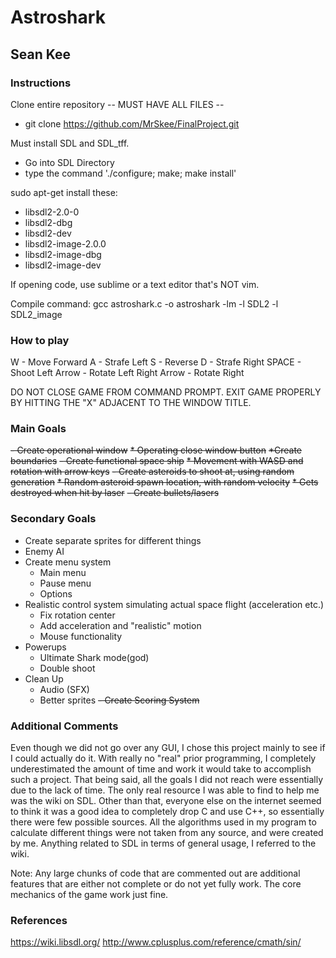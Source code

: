 # Astroshark
## Sean Kee

### Instructions

Clone entire repository -- MUST HAVE ALL FILES --
 - git clone https://github.com/MrSkee/FinalProject.git

Must install SDL and SDL_tff.
 - Go into SDL Directory
 - type the command './configure; make; make install'

sudo apt-get install these:
 - libsdl2-2.0-0
 - libsdl2-dbg
 - libsdl2-dev
 - libsdl2-image-2.0.0
 - libsdl2-image-dbg
 - libsdl2-image-dev

If opening code, use sublime or a text editor that's NOT vim.

Compile command:
gcc astroshark.c -o astroshark -lm -l SDL2 -l SDL2_image

### How to play
W - Move Forward
A - Strafe Left
S - Reverse
D - Strafe Right
SPACE - Shoot
Left Arrow - Rotate Left
Right Arrow - Rotate Right

DO NOT CLOSE GAME FROM COMMAND PROMPT. EXIT GAME PROPERLY BY HITTING THE "X" ADJACENT TO THE WINDOW TITLE.


### Main Goals
 ~~- Create operational window~~
 	~~* Operating close window button~~
 	~~*Create boundaries~~
 ~~- Create functional space ship~~
 	~~* Movement with WASD and rotation with arrow keys~~
~~- Create asteroids to shoot at, using random generation~~
 ~~* Random asteroid spawn location, with random velocity~~
~~* Gets destroyed when hit by laser~~
 ~~- Create bullets/lasers~~

### Secondary Goals
 - Create separate sprites for different things
 - Enemy AI
 - Create menu system
 	* Main menu
 	* Pause menu
 	* Options
 - Realistic control system simulating actual space flight (acceleration etc.)
 	* Fix rotation center
 	* Add acceleration and "realistic" motion
 	* Mouse functionality
 - Powerups
 	* Ultimate Shark mode(god)
 	* Double shoot
 - Clean Up
 	* Audio (SFX)
 	* Better sprites
 ~~- Create Scoring System~~

### Additional Comments

Even though we did not go over any GUI, I chose this project mainly to see if I could actually do it. With really no "real" prior programming, I completely underestimated the amount of time and work it would take to accomplish such a project. That being said, all the goals I did not reach were essentially due to the lack of time. The only real resource I was able to find to help me was the wiki on SDL. Other than that, everyone else on the internet seemed to think it was a good idea to completely drop C and use C++, so essentially there were few possible sources. All the algorithms used in my program to calculate different things were not taken from any source, and were created by me. Anything related to SDL in terms of general usage, I referred to the wiki.


Note: Any large chunks of code that are commented out are additional features that are either not complete or do not yet fully work. The core mechanics of the game work just fine.


### References
https://wiki.libsdl.org/
http://www.cplusplus.com/reference/cmath/sin/
